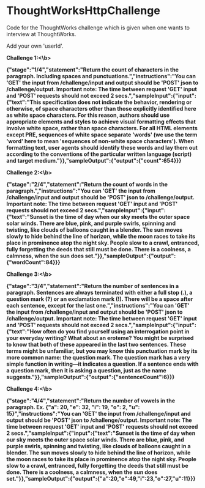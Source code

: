 # ThoughtWorksHttpChallenge
Code for the ThoughtWorks challenge which is given when one wants to interview at ThoughtWorks.

Add your own 'userId'.

<b>Challenge 1:<\b>

{"stage":"1/4","statement":"Return the count of characters in the paragraph. Including spaces and punctuations.","instructions":"You can 'GET' the input from /challenge/input and output should be 'POST' json to /challenge/output. Important note: The time between request 'GET' input and 'POST' requests should not exceed 2 secs.","sampleInput":{"input":{"text":"This specification does not indicate the behavior, rendering or otherwise, of space characters other than those explicitly identified here as white space characters. For this reason, authors should use appropriate elements and styles to achieve visual formatting effects that involve white space, rather than space characters. For all HTML elements except PRE, sequences of white space 
separate 'words' (we use the term 'word' here to mean 'sequences of non-white space characters'). When formatting text, user agents should identify these words and lay them out according 
to the conventions of the particular written language (script) and target medium."}},"sampleOutput":{"output":{"count":654}}}

<b>Challenge 2:<\b>
  
  {"stage":"2/4","statement":"Return the count of words in the paragraph.","instructions":"You can 'GET' the input from /challenge/input and output should be 'POST' json to /challenge/output. Important note: The time between request 'GET' input and 'POST' requests should not exceed 2 secs.","sampleInput":{"input":{"text":"Sunset is the time of day when our sky meets the outer space solar winds. There are blue, pink, and purple swirls, spinning and twisting, like clouds of balloons caught in a blender. The sun moves slowly to hide behind the line of horizon, while the moon races to take its place in prominence atop the night sky. People slow to a crawl, entranced, fully forgetting the deeds that still must be done. There is a coolness, a calmness, when the sun does set."}},"sampleOutput":{"output":{"wordCount":84}}}
  
<b>Challenge 3:<\b>  
  
 {"stage":"3/4","statement":"Return the number of sentences in a paragraph. Sentences are always terminated with either a full stop (.), a question mark (?) or an exclamation mark (!).  There will be a space after each sentence, except for the last one.","instructions":"You can 'GET' the input from /challenge/input and output should be 'POST' json to /challenge/output. Important note: The time between request 'GET' input and 'POST' requests should not exceed 2 secs.","sampleInput":{"input":{"text":"How often do you find yourself using an interrogation point in your everyday writing? What about an eroteme? You might be surprised to know that both of these appeared in the last two sentences. These terms might be unfamiliar, but you may know 
this punctuation mark by its more common name: the question mark. The question mark has a very simple function in writing—it indicates a question. If a sentence ends with a question mark, then it is asking a question, just as the name suggests."}},"sampleOutput":{"output":{"sentenceCount":6}}}
 
  
  
<b>Challenge 4:<\b>  
  
{"stage":"4/4","statement":"Return the number of vowels in the paragraph. Ex. {\"a\": 20, \"e\": 32, \"i\": 19, \"o\": 2, \"u\": 15}","instructions":"You can 'GET' the input from /challenge/input and output should be 'POST' json to /challenge/output. Important note: The time between request 'GET' input and 'POST' requests should not exceed 2 secs.","sampleInput":{"input":{"text":"Sunset is the time of day when our sky meets the outer space solar winds. There are blue, pink, and purple swirls, spinning and twisting, like clouds of balloons caught in a blender. The sun moves slowly to hide behind the line of horizon, while the moon races to take its place in prominence atop the night sky. People slow to a crawl, entranced, fully forgetting 
the deeds that still must be done. There is a coolness, a calmness, when the sun does set."}},"sampleOutput":{"output":{"a":20,"e":49,"i":23,"o":27,"u":11}}}
  
  
  
  
  
